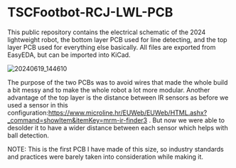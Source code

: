 # TSCFootbot-RCJ-LWL-PCB
This public repository contains the electrical schematic of the 2024 lightweight robot, the bottom layer PCB used for line detecting, and the top layer PCB used for everything else basically. All files are exported from EasyEDA, but can be imported into KiCad.

![20240619_144610](https://github.com/user-attachments/assets/1e686d54-ba68-42fc-b98a-b8f1a547be75)


The purpose of the two PCBs was to avoid wires that made the whole build a bit messy and to make the whole robot a lot more modular. Another advantage of the top layer is the distance between IR sensors as before we used a sensor in this configuration:https://www.microline.hr/EUWeb/EUWeb/HTML.ashx?_command=showItem&itemKey=mrm-ir-finder3 . But now we were able to desolder it to have a wider distance between each sensor which helps with ball detection.

NOTE: This is the first PCB I have made of this size, so industry standards and practices were barely taken into consideration while making it.

